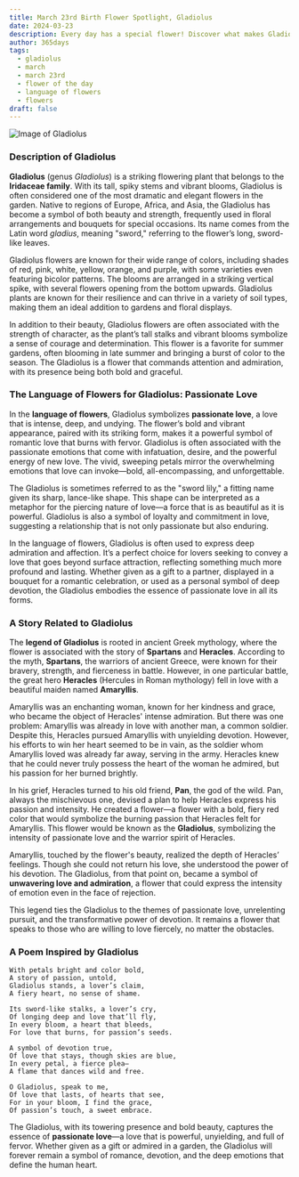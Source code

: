 ```yaml
---
title: March 23rd Birth Flower Spotlight, Gladiolus
date: 2024-03-23
description: Every day has a special flower! Discover what makes Gladiolus unique as today’s birth flower and its symbolic meaning.
author: 365days
tags:
  - gladiolus
  - march
  - march 23rd
  - flower of the day
  - language of flowers
  - flowers
draft: false
---
```


![Image of Gladiolus](https://cdn.pixabay.com/photo/2020/07/13/18/56/flowers-5401735_640.jpg#center)


### Description of Gladiolus

**Gladiolus** (genus _Gladiolus_) is a striking flowering plant that belongs to the **Iridaceae family**. With its tall, spiky stems and vibrant blooms, Gladiolus is often considered one of the most dramatic and elegant flowers in the garden. Native to regions of Europe, Africa, and Asia, the Gladiolus has become a symbol of both beauty and strength, frequently used in floral arrangements and bouquets for special occasions. Its name comes from the Latin word _gladius_, meaning "sword," referring to the flower’s long, sword-like leaves.

Gladiolus flowers are known for their wide range of colors, including shades of red, pink, white, yellow, orange, and purple, with some varieties even featuring bicolor patterns. The blooms are arranged in a striking vertical spike, with several flowers opening from the bottom upwards. Gladiolus plants are known for their resilience and can thrive in a variety of soil types, making them an ideal addition to gardens and floral displays.

In addition to their beauty, Gladiolus flowers are often associated with the strength of character, as the plant’s tall stalks and vibrant blooms symbolize a sense of courage and determination. This flower is a favorite for summer gardens, often blooming in late summer and bringing a burst of color to the season. The Gladiolus is a flower that commands attention and admiration, with its presence being both bold and graceful.

### The Language of Flowers for Gladiolus: Passionate Love

In the **language of flowers**, Gladiolus symbolizes **passionate love**, a love that is intense, deep, and undying. The flower’s bold and vibrant appearance, paired with its striking form, makes it a powerful symbol of romantic love that burns with fervor. Gladiolus is often associated with the passionate emotions that come with infatuation, desire, and the powerful energy of new love. The vivid, sweeping petals mirror the overwhelming emotions that love can invoke—bold, all-encompassing, and unforgettable.

The Gladiolus is sometimes referred to as the "sword lily," a fitting name given its sharp, lance-like shape. This shape can be interpreted as a metaphor for the piercing nature of love—a force that is as beautiful as it is powerful. Gladiolus is also a symbol of loyalty and commitment in love, suggesting a relationship that is not only passionate but also enduring.

In the language of flowers, Gladiolus is often used to express deep admiration and affection. It’s a perfect choice for lovers seeking to convey a love that goes beyond surface attraction, reflecting something much more profound and lasting. Whether given as a gift to a partner, displayed in a bouquet for a romantic celebration, or used as a personal symbol of deep devotion, the Gladiolus embodies the essence of passionate love in all its forms.

### A Story Related to Gladiolus

The **legend of Gladiolus** is rooted in ancient Greek mythology, where the flower is associated with the story of **Spartans** and **Heracles**. According to the myth, **Spartans**, the warriors of ancient Greece, were known for their bravery, strength, and fierceness in battle. However, in one particular battle, the great hero **Heracles** (Hercules in Roman mythology) fell in love with a beautiful maiden named **Amaryllis**.

Amaryllis was an enchanting woman, known for her kindness and grace, who became the object of Heracles' intense admiration. But there was one problem: Amaryllis was already in love with another man, a common soldier. Despite this, Heracles pursued Amaryllis with unyielding devotion. However, his efforts to win her heart seemed to be in vain, as the soldier whom Amaryllis loved was already far away, serving in the army. Heracles knew that he could never truly possess the heart of the woman he admired, but his passion for her burned brightly.

In his grief, Heracles turned to his old friend, **Pan**, the god of the wild. Pan, always the mischievous one, devised a plan to help Heracles express his passion and intensity. He created a flower—a flower with a bold, fiery red color that would symbolize the burning passion that Heracles felt for Amaryllis. This flower would be known as the **Gladiolus**, symbolizing the intensity of passionate love and the warrior spirit of Heracles.

Amaryllis, touched by the flower's beauty, realized the depth of Heracles’ feelings. Though she could not return his love, she understood the power of his devotion. The Gladiolus, from that point on, became a symbol of **unwavering love and admiration**, a flower that could express the intensity of emotion even in the face of rejection.

This legend ties the Gladiolus to the themes of passionate love, unrelenting pursuit, and the transformative power of devotion. It remains a flower that speaks to those who are willing to love fiercely, no matter the obstacles.

### A Poem Inspired by Gladiolus

```
With petals bright and color bold,  
A story of passion, untold,  
Gladiolus stands, a lover’s claim,  
A fiery heart, no sense of shame.  

Its sword-like stalks, a lover’s cry,  
Of longing deep and love that’ll fly,  
In every bloom, a heart that bleeds,  
For love that burns, for passion’s seeds.  

A symbol of devotion true,  
Of love that stays, though skies are blue,  
In every petal, a fierce plea—  
A flame that dances wild and free.  

O Gladiolus, speak to me,  
Of love that lasts, of hearts that see,  
For in your bloom, I find the grace,  
Of passion’s touch, a sweet embrace.  
```

The Gladiolus, with its towering presence and bold beauty, captures the essence of **passionate love**—a love that is powerful, unyielding, and full of fervor. Whether given as a gift or admired in a garden, the Gladiolus will forever remain a symbol of romance, devotion, and the deep emotions that define the human heart.

